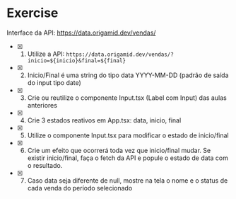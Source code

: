 # Exercise

Interface da API: https://data.origamid.dev/vendas/

<!-- Essa API possui dados de hoje até 90 dias atrás -->

- [x] 1. Utilize a API: `https://data.origamid.dev/vendas/?inicio=${inicio}&final=${final}`
- [x] 2. Inicio/Final é uma string do tipo data YYYY-MM-DD (padrão de saída do input tipo date)
- [x] 3. Crie ou reutilize o componente Input.tsx (Label com Input) das aulas anteriores
- [x] 4. Crie 3 estados reativos em App.tsx: data, inicio, final
- [x] 5. Utilize o componente Input.tsx para modificar o estado de inicio/final
- [x] 6. Crie um efeito que ocorrerá toda vez que inicio/final mudar. Se existir inicio/final, faça o fetch da API e
     popule o estado de data com o resultado.
- [x] 7. Caso data seja diferente de null, mostre na tela o nome e o status de cada venda do período selecionado
